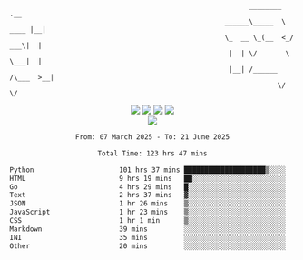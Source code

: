 ```
                                                           ________        .__ 
                                                     ______\_____  \  ____ |__|
                                                     \_  __ \_(__  <_/ ___\|  |
                                                      |  | \/       \  \___|  |
                                                      |__| /______  /\___  >__|
                                                                  \/     \/    
```

<div align="center">
  <img src="https://komarev.com/ghpvc/?username=r3ci&label=Profile%20views&color=000000&style=for-the-badge"/>
  <img src="https://img.shields.io/github/followers/R3CI?color=black&style=for-the-badge&logo=github&label=Follows"/>
  <img src="https://img.shields.io/github/stars/R3CI?color=black&style=for-the-badge&logo=github&label=Stars"/>
 
  <img src="https://github-widgetbox.vercel.app/api/profile?username=R3CI&data=followers,repositories,stars,commits&theme=rgb">
  <br>

  <img src="https://github-widgetbox.vercel.app/api/skills?languages=python,go,json&theme=rgb&includeNames=true">
  <br>
  
</p>

<!--START_SECTION:waka-->

```txt
From: 07 March 2025 - To: 21 June 2025

Total Time: 123 hrs 47 mins

Python                     101 hrs 37 mins ████████████████████▒░░░░   81.87 %
HTML                       9 hrs 19 mins   ██░░░░░░░░░░░░░░░░░░░░░░░   07.52 %
Go                         4 hrs 29 mins   █░░░░░░░░░░░░░░░░░░░░░░░░   03.62 %
Text                       2 hrs 37 mins   ▓░░░░░░░░░░░░░░░░░░░░░░░░   02.11 %
JSON                       1 hr 26 mins    ▒░░░░░░░░░░░░░░░░░░░░░░░░   01.16 %
JavaScript                 1 hr 23 mins    ▒░░░░░░░░░░░░░░░░░░░░░░░░   01.12 %
CSS                        1 hr 1 min      ▒░░░░░░░░░░░░░░░░░░░░░░░░   00.83 %
Markdown                   39 mins         ░░░░░░░░░░░░░░░░░░░░░░░░░   00.53 %
INI                        35 mins         ░░░░░░░░░░░░░░░░░░░░░░░░░   00.48 %
Other                      20 mins         ░░░░░░░░░░░░░░░░░░░░░░░░░   00.28 %
```

<!--END_SECTION:waka-->
